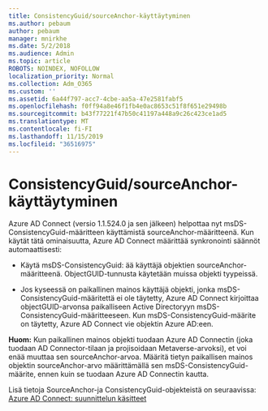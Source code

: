 ```yaml
---
title: ConsistencyGuid/sourceAnchor-käyttäytyminen
ms.author: pebaum
author: pebaum
manager: mnirkhe
ms.date: 5/2/2018
ms.audience: Admin
ms.topic: article
ROBOTS: NOINDEX, NOFOLLOW
localization_priority: Normal
ms.collection: Adm_O365
ms.custom: ''
ms.assetid: 6a44f797-acc7-4cbe-aa5a-47e2581fabf5
ms.openlocfilehash: f0ff94a8e46f1fb4e0ac8653c51f8f651e29498b
ms.sourcegitcommit: b43f77221f47b50c41197a448a9c26c423ce1ad5
ms.translationtype: MT
ms.contentlocale: fi-FI
ms.lasthandoff: 11/15/2019
ms.locfileid: "36516975"
---
```

# <a name="consistencyguid--sourceanchor-behavior"></a>ConsistencyGuid/sourceAnchor-käyttäytyminen

Azure AD Connect (versio 1.1.524.0 ja sen jälkeen) helpottaa nyt msDS-ConsistencyGuid-määritteen käyttämistä sourceAnchor-määritteenä. Kun käytät tätä ominaisuutta, Azure AD Connect määrittää synkronointi säännöt automaattisesti:
  
- Käytä msDS-ConsistencyGuid: ää käyttäjä objektien sourceAnchor-määritteenä. ObjectGUID-tunnusta käytetään muissa objekti tyypeissä.
    
- Jos kyseessä on paikallinen mainos käyttäjä objekti, jonka msDS-ConsistencyGuid-määritettä ei ole täytetty, Azure AD Connect kirjoittaa objectGUID-arvonsa paikalliseen Active Directoryyn msDS-ConsistencyGuid-määritteeseen. Kun msDS-ConsistencyGuid-määrite on täytetty, Azure AD Connect vie objektin Azure AD:een.
    
 **Huom:** Kun paikallinen mainos objekti tuodaan Azure AD Connectin (joka tuodaan AD Connector-tilaan ja projisoidaan Metaverse-arvoksi), et voi enää muuttaa sen sourceAnchor-arvoa. Määritä tietyn paikallisen mainos objektin sourceAnchor-arvo määrittämällä sen msDS-ConsistencyGuid-määrite, ennen kuin se tuodaan Azure AD Connectin kautta. 
  
Lisä tietoja SourceAnchor-ja ConsistencyGuid-objekteistä on seuraavissa: [Azure AD Connect: suunnittelun käsitteet](https://docs.microsoft.com/azure/active-directory/connect/active-directory-aadconnect-design-concepts)
  

